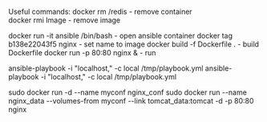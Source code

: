 Useful commands: 
 docker rm /redis                    - remove container </br>
 docker rmi Image                    - remove image

 docker run -it ansible /bin/bash    - open ansible container
 docker tag b138e22043f5 nginx       - set name to image
 docker build -f Dockerfile .        - build Dockerfile
 docker run -p 80:80 nginx &         - run 

 ansible-playbook -i "localhost," -c local /tmp/playbook.yml
 ansible-playbook -i "localhost," -c local /tmp/playbook.yml


 sudo docker run -d --name myconf nginx_conf
 sudo docker run --name nginx_data --volumes-from myconf --link tomcat_data:tomcat -d -p 80:80 nginx
